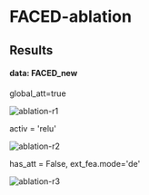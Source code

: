 # FACED-ablation

## Results

#### data: FACED_new

global_att=true

![ablation-r1](E:\Mine\GitHub\THBI\CLISA_Hydra\CLISA_Hydra\doc\wkx\ablation-r1.png)



activ = 'relu'

![ablation-r2](E:\Mine\GitHub\THBI\CLISA_Hydra\CLISA_Hydra\doc\wkx\ablation-r2.png)



has_att = False, ext_fea.mode='de'

![ablation-r3](E:\Mine\GitHub\THBI\CLISA_Hydra\CLISA_Hydra\doc\wkx\ablation-r3.png)

